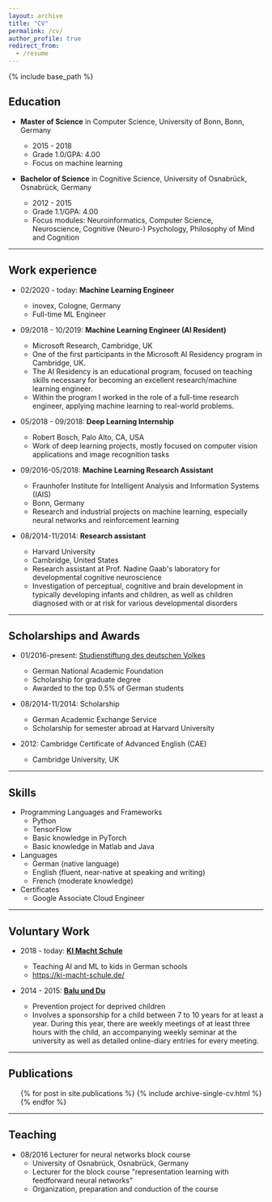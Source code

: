 ```yaml
---
layout: archive
title: "CV"
permalink: /cv/
author_profile: true
redirect_from:
  - /resume
---
```


{% include base_path %}

## Education

* **Master of Science** in Computer Science, University of Bonn, Bonn, Germany
    * 2015 - 2018
    * Grade 1.0/GPA: 4.00
    * Focus on machine learning

* **Bachelor of Science** in Cognitive Science, University of Osnabrück, Osnabrück, Germany
    * 2012 - 2015
    * Grade 1.1/GPA: 4.00
    * Focus modules: Neuroinformatics, Computer Science, Neuroscience, Cognitive (Neuro-) Psychology, Philosophy of Mind and Cognition

---
   
## Work experience
* 02/2020 - today: **Machine Learning Engineer**   
    * inovex, Cologne, Germany
    * Full-time ML Engineer

* 09/2018 - 10/2019: **Machine Learning Engineer (AI Resident)**   
    * Microsoft Research, Cambridge, UK
    * One of the first participants in the Microsoft AI Residency program in Cambridge, UK.
    * The AI Residency is an educational program, focused on teaching skills necessary for becoming an excellent research/machine learning engineer.
    * Within the program I worked in the role of a full-time research engineer, applying machine learning to real-world problems.

* 05/2018 - 09/2018: **Deep Learning Internship**   
    * Robert Bosch, Palo Alto, CA, USA
    * Work of deep learning projects, mostly focused on computer vision applications and image recognition tasks

* 09/2016-05/2018: **Machine Learning Research Assistant**   
    * Fraunhofer Institute for Intelligent Analysis and Information Systems (IAIS)
    * Bonn, Germany
    * Research and industrial projects on machine learning, especially neural networks and reinforcement learning

* 08/2014-11/2014: **Research assistant**   
    * Harvard University
    * Cambridge, United States
    * Research assistant at Prof. Nadine Gaab's laboratory for developmental cognitive neuroscience
    * Investigation of perceptual, cognitive and brain development in typically developing infants and children, as well as children diagnosed with or at risk for various developmental disorders

---
   
## Scholarships and Awards
* 01/2016-present: [Studienstiftung des deutschen Volkes](https://www.studienstiftung.de/)
    * German National Academic Foundation
    * Scholarship for graduate degree
    * Awarded to the top 0.5% of German students

* 08/2014-11/2014: Scholarship
    * German Academic Exchange Service
    * Scholarship for semester abroad at Harvard University

* 2012: Cambridge Certificate of Advanced English (CAE)
    * Cambridge University, UK

---
   
## Skills
* Programming Languages and Frameworks
    * Python
    * TensorFlow
    * Basic knowledge in PyTorch
    * Basic knowledge in Matlab and Java
* Languages
    * German (native language)
    * English (fluent, near-native at speaking and writing)
    * French (moderate knowledge)
* Certificates
    * Google Associate Cloud Engineer

---
   
## Voluntary Work
* 2018 - today: **[KI Macht Schule](https://ki-macht-schule.de/)**
    * Teaching AI and ML to kids in German schools
    * https://ki-macht-schule.de/

* 2014 - 2015: **[Balu und Du](https://www.balu-und-du.de/home/)**
    * Prevention project for deprived children
    * Involves a sponsorship for a child between 7 to 10 years for at least a year. During this year, there are weekly meetings of at least three hours with the child, an accompanying weekly seminar at the university as well as detailed online-diary entries for every meeting.

---
   
## Publications
  <ul>{% for post in site.publications %}
    {% include archive-single-cv.html %}
  {% endfor %}</ul>
  

---
   
## Teaching

* 08/2016 Lecturer for neural networks block course
    * University of Osnabrück, Osnabrück, Germany
    * Lecturer for the block course "representation learning with feedforward neural networks"
    * Organization, preparation and conduction of the course
  
